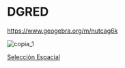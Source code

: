 # DGRED

https://www.geogebra.org/m/nutcag6k

![copia_1](https://github.com/user-attachments/assets/01fa60fe-ad46-4104-988e-75be63aa72f1)

[Selección Espacial](https://youtu.be/FlhglCqaqsY)
